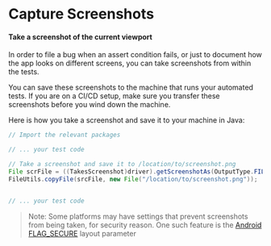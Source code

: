 # Capture Screenshots

#### Take a screenshot of the current viewport

In order to file a bug when an assert condition fails, or just to document how the app looks on different screens, you can take screenshots from within the tests.

You can save these screenshots to the machine that runs your automated tests. If you are on a CI/CD setup, make sure you transfer these screenshots before you wind down the machine.

Here is how you take a screenshot and save it to your machine in Java:

```java
// Import the relevant packages

// ... your test code

// Take a screenshot and save it to /location/to/screenshot.png
File scrFile = ((TakesScreenshot)driver).getScreenshotAs(OutputType.FILE);
FileUtils.copyFile(srcFile, new File("/location/to/screenshot.png"));


// ... your test code

```


> Note: Some platforms may have settings that prevent screenshots from being taken, for security reason. One such feature is the [Android FLAG_SECURE](https://developer.android.com/reference/android/view/WindowManager.LayoutParams.html#FLAG_SECURE) layout parameter

